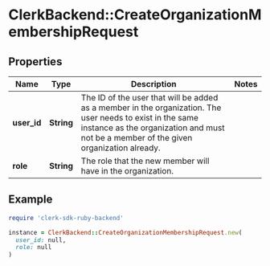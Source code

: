 # ClerkBackend::CreateOrganizationMembershipRequest

## Properties

| Name | Type | Description | Notes |
| ---- | ---- | ----------- | ----- |
| **user_id** | **String** | The ID of the user that will be added as a member in the organization. The user needs to exist in the same instance as the organization and must not be a member of the given organization already. |  |
| **role** | **String** | The role that the new member will have in the organization. |  |

## Example

```ruby
require 'clerk-sdk-ruby-backend'

instance = ClerkBackend::CreateOrganizationMembershipRequest.new(
  user_id: null,
  role: null
)
```

